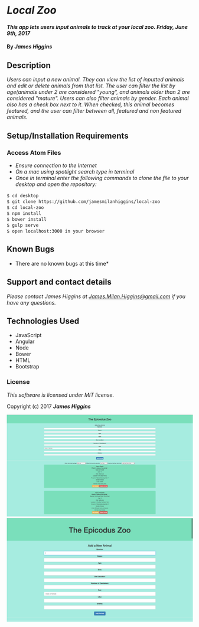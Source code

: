 # _Local Zoo_

#### _This app lets users input animals to track at your local zoo. Friday, June 9th, 2017_

#### By _**James Higgins**_

## Description

_Users can input a new animal. They can view the list of inputted animals and edit or delete animals from that list. The user can filter the list by age(animals under 2 are considered "young", and animals older than 2 are considered "mature". Users can also filter animals by gender. Each animal also has a check box next to it. When checked, this animal becomes featured, and the user can filter between all, featured and non featured animals._

## Setup/Installation Requirements

### Access Atom Files

* _Ensure connection to the Internet_
* _On a mac using spotlight search type in terminal_
* _Once in terminal enter the following commands to clone the file to your desktop and open the repository:_
```
$ cd desktop
$ git clone https://github.com/jamesmilanhiggins/local-zoo
$ cd local-zoo
$ npm install
$ bower install
$ gulp serve
$ open localhost:3000 in your browser
```

## Known Bugs

* There are no known bugs at this time*


## Support and contact details

_Please contact James Higgins at James.Milan.Higgins@gmail.com if you have any questions._

## Technologies Used

* JavaScript
* Angular
* Node
* Bower
* HTML
* Bootstrap

### License

*This software is licensed under MIT license.*

Copyright (c) 2017 **_James Higgins_**

![Screenshot One](home-page-screenshot.png)
![Screenshot One](close-up.png)
